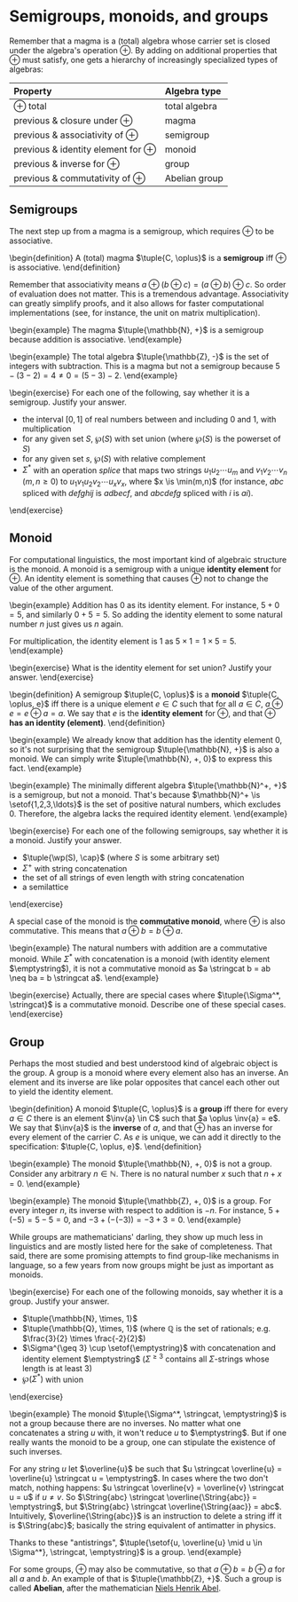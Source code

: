 # Semigroups, monoids, and groups

Remember that a magma is a (total) algebra whose carrier set is closed under the algebra's operation $\oplus$.
By adding on additional properties that $\oplus$ must satisfy, one gets a hierarchy of increasingly specialized types of algebras:

| **Property**                             | **Algebra type** |
| :--                                      | :--              |
| $\oplus$ total                           | total algebra    |
| previous & closure under $\oplus$        | magma            |
| previous & associativity of $\oplus$     | semigroup        |
| previous & identity element for $\oplus$ | monoid           |
| previous & inverse for $\oplus$          | group            |
| previous & commutativity of $\oplus$     | Abelian group    |

## Semigroups

The next step up from a magma is a semigroup, which requires $\oplus$ to be associative.

\begin{definition}
A (total) magma $\tuple{C, \oplus}$ is a **semigroup** iff $\oplus$ is associative.
\end{definition}

Remember that associativity means $a \oplus (b \oplus c) = (a \oplus b) \oplus c$.
So order of evaluation does not matter.
This is a tremendous advantage.
Associativity can greatly simplify proofs, and it also allows for faster computational implementations (see, for instance, the unit on matrix multiplication).

\begin{example}
The magma $\tuple{\mathbb{N}, +}$ is a semigroup because addition is associative.
\end{example}

\begin{example}
The total algebra $\tuple{\mathbb{Z}, -}$ is the set of integers with subtraction.
This is a magma but not a semigroup because $5 - (3 - 2) = 4 \neq 0 = (5 - 3) - 2$.
\end{example}

\begin{exercise}
For each one of the following, say whether it is a semigroup.
Justify your answer.


- the interval $[0,1]$ of real numbers between and including $0$ and $1$, with multiplication
- for any given set $S$, $\wp(S)$ with set union (where $\wp(S)$ is the powerset of $S$)
- for any given set $s$, $\wp(S)$ with relative complement
- $\Sigma^*$ with an operation *splice* that maps two strings $u_1 u_2 \cdots u_m$ and $v_1 v_2 \cdots v_n$ ($m, n \geq 0$) to $u_1 v_1 u_2 v_2 \cdots u_x v_x$, where $x \is \min(m,n)$ (for instance, $abc$ spliced with $defghij$ is $adbecf$, and $abcdefg$ spliced with $i$ is $ai$).

\end{exercise}

## Monoid

For computational linguistics, the most important kind of algebraic structure is the monoid.
A monoid is a semigroup with a unique **identity element** for $\oplus$.
An identity element is something that causes $\oplus$ not to change the value of the other argument.

\begin{example}
Addition has $0$ as its identity element.
For instance, $5 + 0 = 5$, and similarly $0 + 5 = 5$.
So adding the identity element to some natural number $n$ just gives us $n$ again.


For multiplication, the identity element is $1$ as $5 \times 1 = 1 \times 5 = 5$.
\end{example}

\begin{exercise}
What is the identity element for set union?
Justify your answer.
\end{exercise}

\begin{definition}
A semigroup $\tuple{C, \oplus}$ is a **monoid** $\tuple{C, \oplus, e}$ iff there is a unique element $e \in C$ such that for all $a \in C$, $a \oplus e = e \oplus a = a$.
We say that $e$ is the **identity element** for $\oplus$, and that $\oplus$ **has an identity (element)**.
\end{definition}

\begin{example}
We already know that addition has the identity element $0$, so it's not surprising that the semigroup $\tuple{\mathbb{N}, +}$ is also a monoid.
We can simply write $\tuple{\mathbb{N}, +, 0}$ to express this fact.
\end{example}

\begin{example}
The minimally different algebra $\tuple{\mathbb{N}^+, +}$ is a semigroup, but not a monoid.
That's because $\mathbb{N}^+ \is \setof{1,2,3,\ldots}$ is the set of positive natural numbers, which excludes $0$. 
Therefore, the algebra lacks the required identity element.
\end{example}

\begin{exercise}
For each one of the following semigroups, say whether it is a monoid.
Justify your answer.


- $\tuple{\wp(S), \cap}$ (where $S$ is some arbitrary set)
- $\Sigma^+$ with string concatenation
- the set of all strings of even length with string concatenation
- a semilattice

\end{exercise}

A special case of the monoid is the **commutative monoid**, where $\oplus$ is also commutative.
This means that $a \oplus b = b \oplus a$.

\begin{example}
The natural numbers with addition are a commutative monoid.
While $\Sigma^*$ with concatenation is a monoid (with identity element $\emptystring$), it is not a commutative monoid as $a \stringcat b = ab \neq ba = b \stringcat a$.
\end{example}

\begin{exercise}
Actually, there are special cases where $\tuple{\Sigma^*, \stringcat}$ is a commutative monoid.
Describe one of these special cases.
\end{exercise}

## Group

Perhaps the most studied and best understood kind of algebraic object is the group.
A group is a monoid where every element also has an inverse.
An element and its inverse are like polar opposites that cancel each other out to yield the identity element.

\begin{definition}
A monoid $\tuple{C, \oplus}$ is a **group** iff there for every $a \in C$ there is an element $\inv{a} \in C$ such that $a \oplus \inv{a} = e$.
We say that $\inv{a}$ is the **inverse** of $a$, and that $\oplus$ has an inverse for every element of the carrier $C$.
As $e$ is unique, we can add it directly to the specification: $\tuple{C, \oplus, e}$.
\end{definition}

\begin{example}
The monoid $\tuple{\mathbb{N}, +, 0}$ is not a group.
Consider any arbitrary $n \in \mathbb{N}$.
There is no natural number $x$ such that $n + x = 0$.
\end{example}

\begin{example}
The monoid $\tuple{\mathbb{Z}, +, 0}$ is a group.
For every integer $n$, its inverse with respect to addition is $-n$.
For instance, $5 + (-5) = 5 - 5 = 0$, and $-3 + (- (- 3)) = -3 + 3 = 0$.
\end{example}

While groups are mathematicians' darling, they show up much less in linguistics and are mostly listed here for the sake of completeness.
That said, there are some promising attempts to find group-like mechanisms in language, so a few years from now groups might be just as important as monoids.

\begin{exercise}
For each one of the following monoids, say whether it is a group.
Justify your answer.


- $\tuple{\mathbb{N}, \times, 1}$
- $\tuple{\mathbb{Q}, \times, 1}$ (where $\mathbb{Q}$ is the set of rationals; e.g. $\frac{3}{2} \times \frac{-2}{2}$)
- $\Sigma^{\geq 3} \cup \setof{\emptystring}$ with concatenation and identity element $\emptystring$ ($\Sigma^{\geq 3}$ contains all $\Sigma$-strings whose length is at least $3$)
- $\wp(\Sigma^*)$ with union

\end{exercise}

\begin{example}
The monoid $\tuple{\Sigma^*, \stringcat, \emptystring}$ is not a group because there are no inverses.
No matter what one concatenates a string $u$ with, it won't reduce $u$ to $\emptystring$.
But if one really wants the monoid to be a group, one can stipulate the existence of such inverses.


For any string $u$ let $\overline{u}$ be such that $u \stringcat \overline{u} = \overline{u} \stringcat u = \emptystring$.
In cases where the two don't match, nothing happens: $u \stringcat \overline{v} = \overline{v} \stringcat u = u$ if $u \neq v$.
So $\String{abc} \stringcat \overline{\String{abc}} = \emptystring$, but $\String{abc} \stringcat \overline{\String{aac}} = abc$.
Intuitively, $\overline{\String{abc}}$ is an instruction to delete a string iff it is $\String{abc}$; basically the string equivalent of antimatter in physics.


Thanks to these "antistrings", $\tuple{\setof{u, \overline{u} \mid u \in \Sigma^*}, \stringcat, \emptystring}$ is a group.
\end{example}

For some groups, $\oplus$ may also be commutative, so that $a \oplus b = b \oplus a$ for all $a$ and $b$.
An example of that is $\tuple{\mathbb{Z}, +}$.
Such a group is called **Abelian**, after the mathematician [Niels Henrik Abel](https://en.wikipedia.org/wiki/Niels_Henrik_Abel).
